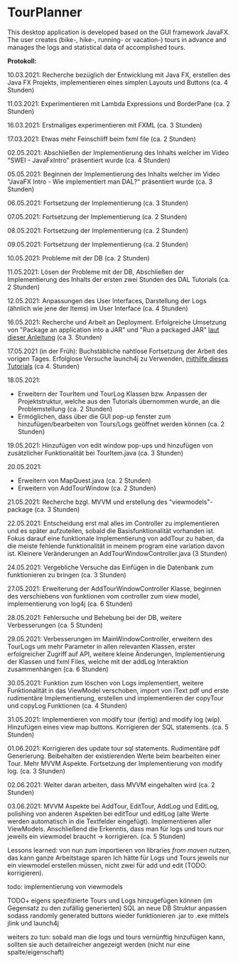 # TourPlanner
This desktop application is developed based on the GUI framework JavaFX. The user creates (bike-, hike-, running- or vacation-) tours in advance and manages the logs and statistical data of accomplished tours.

**Protokoll:**

10.03.2021: Recherche bezüglich der Entwicklung mit Java FX, erstellen des Java FX Projekts, 
implementieren eines simplen Layouts und Buttons (ca. 4 Stunden)

11.03.2021: Experimentieren mit Lambda Expressions und BorderPane (ca. 2 Stunden)

16.03.2021: Erstmaliges experimentieren mit FXML (ca. 3 Stunden)

17.03.2021: Etwas mehr Feinschliff beim fxml file (ca. 2 Stunden)

02.05.2021: Abschließen der Implementierung des Inhalts welcher im Video "SWEI - JavaFxIntro" präsentiert wurde (ca. 4 Stunden)

05.05.2021: Beginnen der Implementierung des Inhalts welcher im Video "JavaFX Intro - Wie implementiert man DAL?" präsentiert wurde (ca. 3 Stunden)

06.05.2021: Fortsetzung der Implementierung (ca. 3 Stunden)

07.05.2021: Fortsetzung der Implementierung (ca. 2 Stunden)

08.05.2021: Fortsetzung der Implementierung (ca. 2 Stunden)

09.05.2021: Fortsetzung der Implementierung (ca. 2 Stunden)

10.05.2021: Probleme mit der DB (ca. 2 Stunden)

11.05.2021: Lösen der Probleme mit der DB, Abschließen der Implementierung des Inhalts der ersten zwei Stunden des DAL Tutorials (ca. 2 Stunden)

12.05.2021: Anpassungen des User Interfaces, Darstellung der Logs (ähnlich wie jene der Items) im User Interface (ca. 4 Stunden)

16.05.2021: Recherche und Arbeit an Deployment. Erfolgreiche Umsetzung von "Package an application into a JAR" und "Run a packaged JAR"
[laut dieser Anleitung](https://www.jetbrains.com/help/idea/compiling-applications.html) (ca 3. Stunden)

17.05.2021 (in der Früh): Buchstäbliche nahtlose Fortsetzung der Arbeit des vorigen Tages. 
Erfolglose Versuche launch4j zu Verwenden, [mithilfe dieses Tutorials](https://youtu.be/jPKxqc8Zg-0) (ca 4. Stunden)

18.05.2021: 
* Erweitern der TourItem und TourLog Klassen bzw. Anpassen der Projektstruktur, welche aus den Tutorials übernommen wurde, an die Problemstellung (ca. 2 Stunden)
* Ermöglichen, dass über die GUI pop-up fenster zum hinzufügen/bearbeiten von Tours/Logs geöffnet werden können (ca. 2 Stunden)

19.05.2021: Hinzufügen von edit window pop-ups und hinzufügen von zusätzlicher Funktionalität bei TourItem.java (ca. 3 Stunden)

20.05.2021: 
* Erweitern von MapQuest.java (ca. 2 Stunden)
* Erweitern von AddTourWindow (ca. 2 Stunden)

21.05.2021: Recherche bzgl. MVVM und erstellung des "viewmodels"-package (ca. 3 Stunden)

22.05.2021: Entscheidung erst mal alles im Controller zu implementieren und es später aufzuteilen, sobald die Basisfunktionalität vorhanden ist.
Fokus darauf eine funktionale Implementierung von addTour zu haben, da die meiste fehlende funktionalität in meinem program eine variation davon ist.
Kleinere Veränderungen an AddTourWindowController.java (3 Stunden)

24.05.2021: Vergebliche Versuche das Einfügen in die Datenbank zum funktionieren zu bringen (ca. 3 Stunden)

27.05.2021: Erweiterung der AddTourWindowController Klasse, beginnen des verschiebens von funktionen vom controller zum view model, implementierung von log4j (ca. 6 Stunden)

28.05.2021: Fehlersuche und Behebung bei der DB, weitere Verbesserungen (ca. 5 Stunden)

29.05.2021: Verbesserungen im MainWindowController, erweitern des TourLogs um mehr Parameter in allen relevanten Klassen, erster erfolgreicher Zugriff auf API, 
weitere kleine Änderungen, Implementierung der Klassen und fxml Files, welche mit der addLog Interaktion zusammenhängen (ca. 6 Stunden)

30.05.2021: Funktion zum löschen von Logs implementiert, weitere Funktionalität in das ViewModel verschoben, import von iText pdf und erste rudimentäre Implementierung, 
erstellen und implementieren der copyTour und copyLog Funktionen (ca. 4 Stunden)

31.05.2021: Implementieren von modify tour (fertig) and modify log (wip). Hinzufügen eines view map buttons. Korrigieren der SQL statements. (ca. 5 Stunden)

01.06.2021: Korrigieren des update tour sql statements. Rudimentäre pdf Generierung. Beibehalten der existierenden Werte beim bearbeiten einer Tour. 
Mehr MVVM Aspekte. Fortsetzung der Implementierung von modify log. (ca. 3 Stunden)

02.06.2021: Weiter daran arbeiten, dass MVVM eingehalten wird (ca. 2 Stunden)

03.06.2021: MVVM Aspekte bei AddTour, EditTour, AddLog und EditLog, polishing von anderen Aspekten bei editTour und editLog (alte Werte werden automatisch in die Textfelder eingefügt). Implementieren aller ViewModels. Anschließend die Erkenntis, dass 
man für logs und tours nur jeweils ein viewmodel braucht -> korrigieren. (ca. 5 Stunden)

Lessons learned: von nun zum importieren von libraries *from maven* nutzen, das kann ganze Arbeitstage sparen
Ich hätte für Logs und Tours jeweils nur ein viewmodel erstellen müssen, nicht zwei für add und edit (TODO: korrigieren).

todo: implementierung von viewmodels

TODO+
eigens spezifizierte Tours und Logs hinzugefügen können (im Gegensatz zu den zufällig generierten)
SQL an neue DB Struktur anpassen sodass randomly generated buttons wieder funktionieren
.jar to .exe mittels jlink und launch4j

weiters zu tun:
sobald man die logs und tours vernünftig hinzufügen kann, sollten sie auch detailreicher angezeigt werden (nicht nur eine spalte/eigenschaft)